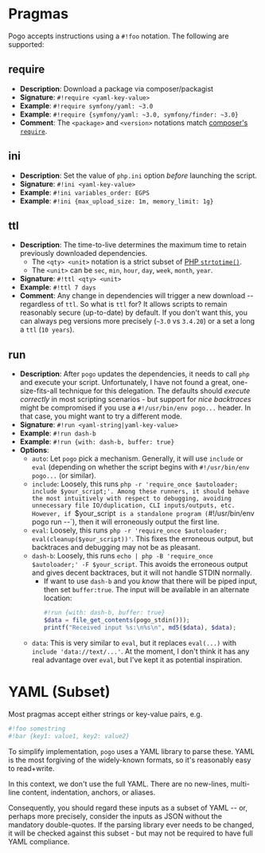 # Pragmas

Pogo accepts instructions using a `#!foo` notation. The following are supported:

## require

* __Description__: Download a package via composer/packagist
* __Signature__: `#!require <yaml-key-value>`
* __Example__: `#!require symfony/yaml: ~3.0`
* __Example__: `#!require {symfony/yaml: ~3.0, symfony/finder: ~3.0}`
* __Comment__: The `<package>` and `<version>` notations match [composer's `require`](https://getcomposer.org/doc/04-schema.md#require).

## ini

* __Description__: Set the value of `php.ini` option *before* launching the script.
* __Signature__: `#!ini <yaml-key-value>`
* __Example__: `#!ini variables_order: EGPS`
* __Example__: `#!ini {max_upload_size: 1m, memory_limit: 1g}`

## ttl

* __Description__: The time-to-live determines the maximum time to retain previously downloaded dependencies.
    * The `<qty> <unit>` notation is a strict subset of [PHP `strtotime()`](php.net/strtotime).
    * The `<unit>` can be `sec`, `min`, `hour`, `day`, `week`, `month`, `year`.
* __Signature__: `#!ttl <qty> <unit>`
* __Example__: `#!ttl 7 days`
* __Comment__: Any change in dependencies will trigger a new download -- regardless of `ttl`. So what is `ttl` for?
  It allows scripts to remain reasonably secure (up-to-date) by default.  If you don't want this, you can always peg versions more precisely (`~3.0` vs `3.4.20`) or a set a long a `ttl` (`10 years`).

## run

* __Description__: After `pogo` updates the dependencies, it needs to call `php` and execute your script. Unfortunately, I have not found
  a great, one-size-fits-all technique for this delegation. The defaults should *execute correctly* in most scripting scenarios - but
  support for *nice backtraces* might be compromised if you use a `#!/usr/bin/env pogo...` header. In that case, you might want to
  try a different mode.
* __Signature__: `#!run <yaml-string|yaml-key-value>`
* __Example__: `#!run dash-b`
* __Example__: `#!run {with: dash-b, buffer: true}`
* __Options__:
    * `auto`: Let `pogo` pick a mechanism. Generally, it will use `include` or `eval` (depending on whether the
      script begins with `#!/usr/bin/env pogo...` (or similar).
    * `include`: Loosely, this runs `php -r 'require_once $autoloader; include $your_script;'. Among these runners,
      it should behave the most intuitively with respect to debugging, avoiding unnecessary file IO/duplication, CLI
      inputs/outputs, etc. However, if `$your_script` is a standalone program (`#!/usr/bin/env pogo run --`), then
      it will erroneously output the first line.
    * `eval`: Loosely, this runs `php -r 'require_once $autoloader; eval(cleanup($your_script))'`. This fixes the
      erroneous output, but backtraces and debugging may not be as pleasant.
    * `dash-b`: Loosely, this runs `echo | php -B 'require_once $autoloader;' -F $your_script`. This avoids the
      erroneous output and gives decent backtraces, but it will not handle STDIN normally.
        * If want to use `dash-b` and you *know* that there will be piped input, then set `buffer:true`.
          The input will be available in an alternate location:
          ```php
          #!run {with: dash-b, buffer: true}
          $data = file_get_contents(pogo_stdin()));
          printf("Received input %s:\n%s\n", md5($data), $data);
          ```
    * `data`: This is very similar to `eval`, but it replaces `eval(...)` with `include 'data://text/...'`.
      At the moment, I don't think it has any real advantage over `eval`, but I've kept it as potential inspiration.

# YAML (Subset)

Most pragmas accept either strings or key-value pairs, e.g.

```php
#!foo somestring
#!bar {key1: value1, key2: value2}
```

To simplify implementation, `pogo` uses a YAML library to parse these. YAML is the most forgiving
of the widely-known formats, so it's reasonably easy to read+write.

In this context, we don't use the full YAML. There are no new-lines, multi-line content, indentation, 
anchors, or aliases.

Consequently, you should regard these inputs as a subset of YAML -- or, perhaps more precisely, consider
the inputs as JSON without the mandatory double-quotes. If the parsing library ever needs to be changed,
it will be checked against this subset - but may not be required to have full YAML compliance.
